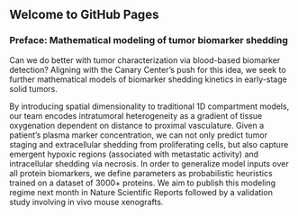 ## Welcome to GitHub Pages

### Preface: Mathematical modeling of tumor biomarker shedding
Can we do better with tumor characterization via blood-based biomarker detection? Aligning with the Canary Center’s push for this idea, we seek to further mathematical models of biomarker shedding kinetics in early-stage solid tumors. 

By introducing spatial dimensionality to traditional 1D compartment models, our team encodes intratumoral heterogeneity as a gradient of tissue oxygenation dependent on distance to proximal vasculature. Given a patient’s plasma marker concentration, we can not only predict tumor staging and extracellular shedding from proliferating cells, but also capture emergent hypoxic regions (associated with metastatic activity) and intracellular shedding via necrosis. In order to generalize model inputs over all protein biomarkers, we define parameters as probabilistic heuristics trained on a dataset of 3000+ proteins. We aim to publish this modeling regime next month in Nature Scientific Reports followed by a validation study involving in vivo mouse xenografts. 

